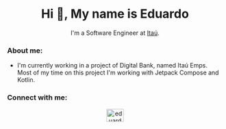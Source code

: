 <h1 align="center">Hi 🤘, My name is Eduardo</h1>
<p align="center">I'm a Software Engineer at <a href="https://github.com/itau">Itaú</a>.</p>

<h3 align="left">About me:</h3>

- I'm currently working in a project of Digital Bank, named Itaú Emps. Most of my time on this project I'm working with Jetpack Compose and Kotlin.

<h3 align="left">Connect with me:</h3>
<p align="center">
<a href="https://linkedin.com/in/eduardogrtt" target="blank"><img align="center" src="https://raw.githubusercontent.com/rahuldkjain/github-profile-readme-generator/master/src/images/icons/Social/linked-in-alt.svg" alt="eduardogrtt" height="30" width="40" /></a>
</p>

